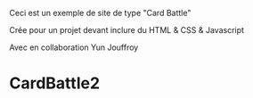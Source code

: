 Ceci est un exemple de site de type "Card Battle"

Crée pour un projet devant inclure du HTML & CSS & Javascript

Avec en collaboration Yun Jouffroy

# CardBattle2
